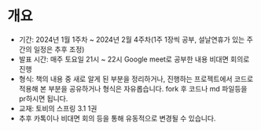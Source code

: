 # 개요
- 기간: 2024년 1월 1주차 ~ 2024년 2월 4주차(1주 1장씩 공부, 설날연휴가 있는 주간의 일정은 추후 조정)
- 발표 시간: 매주 토요일 21시 ~ 22시 Google meet로 공부한 내용 비대면 회의로 진행
- 형식: 책의 내용 중 새로 알게 된 부분을 정리하거나, 진행하는 프로젝트에서 코드로 적용해 본 부분을 공유하거나 형식은 자유롭습니다. fork 후 코드나 md 파일등을 pr하시면 됩니다.
- 교재: 토비의 스프링 3.1 1권
- 추후 카톡이나 비대면 회의 등을 통해 유동적으로 변경될 수 있습니다.

